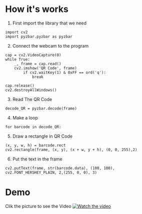 # How it's works
1. First import the library that we need
````
import cv2	
import pyzbar.pyzbar as pyzbar
````
2. Connect the webcam to the program 
````
cap = cv2.VideoCapture(0)
while True:
    _, frame = cap.read()
    cv2.imshow('QR Code', frame)
        if cv2.waitKey(1) & 0xFF == ord('q'):
            break

cap.release()
cv2.destroyAllWindows()
````
3. Read The QR Code
````
decode_QR = pyzbar.decode(frame)
````
4. Make a loop
````
for barcode in decode_QR:
````
5. Draw a rectangle in QR Code
`````
(x, y, w, h) = barcode.rect
cv2.rectangle(frame, (x, y), (x + w, y + h), (0, 0, 255),2)
`````
6. Put the text in the frame
``````
cv2.putText(frame, str(barcode.data), (100, 100), cv2.FONT_HERSHEY_PLAIN, 2,(255, 0, 0), 3)
``````

# Demo

Clik the picture to see the Video
[![Watch the video](https://img.youtube.com/vi/dm1jecRQhO0/maxresdefault.jpg)](https://youtu.be/dm1jecRQhO0)
